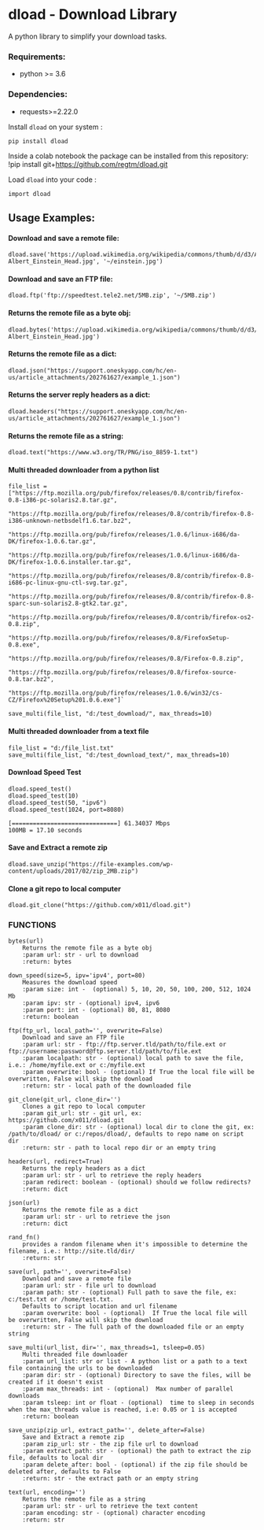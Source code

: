 # dload - Download Library

A python library to simplify your download tasks.


### Requirements:
+ python >= 3.6 

### Dependencies:
+ requests>=2.22.0

Install `dload` on your system : 

```
pip install dload
```

Inside a colab notebook the package can be installed from this repository:
!pip install git+https://github.com/regtm/dload.git

Load `dload` into your code : 

```
import dload
```

## Usage Examples:

#### Download and save a remote file:
```
dload.save('https://upload.wikimedia.org/wikipedia/commons/thumb/d/d3/Albert_Einstein_Head.jpg/800px-Albert_Einstein_Head.jpg', '~/einstein.jpg')  
```

#### Download and save an FTP file:
```
dload.ftp('ftp://speedtest.tele2.net/5MB.zip', '~/5MB.zip') 
```

#### Returns the remote file as a byte obj:
```
dload.bytes('https://upload.wikimedia.org/wikipedia/commons/thumb/d/d3/Albert_Einstein_Head.jpg/800px-Albert_Einstein_Head.jpg')
```

#### Returns the remote file as a dict:
```
dload.json("https://support.oneskyapp.com/hc/en-us/article_attachments/202761627/example_1.json")
```

#### Returns the server reply headers as a dict:
```
dload.headers("https://support.oneskyapp.com/hc/en-us/article_attachments/202761627/example_1.json")
```

#### Returns the remote file as a string:
```
dload.text("https://www.w3.org/TR/PNG/iso_8859-1.txt")
```

#### Multi threaded downloader from a python list
```
file_list = ["https://ftp.mozilla.org/pub/firefox/releases/0.8/contrib/firefox-0.8-i386-pc-solaris2.8.tar.gz",
             "https://ftp.mozilla.org/pub/firefox/releases/0.8/contrib/firefox-0.8-i386-unknown-netbsdelf1.6.tar.bz2",
             "https://ftp.mozilla.org/pub/firefox/releases/1.0.6/linux-i686/da-DK/firefox-1.0.6.tar.gz",
             "https://ftp.mozilla.org/pub/firefox/releases/1.0.6/linux-i686/da-DK/firefox-1.0.6.installer.tar.gz",
             "https://ftp.mozilla.org/pub/firefox/releases/0.8/contrib/firefox-0.8-i686-pc-linux-gnu-ctl-svg.tar.gz",
             "https://ftp.mozilla.org/pub/firefox/releases/0.8/contrib/firefox-0.8-sparc-sun-solaris2.8-gtk2.tar.gz",
             "https://ftp.mozilla.org/pub/firefox/releases/0.8/contrib/firefox-os2-0.8.zip",
             "https://ftp.mozilla.org/pub/firefox/releases/0.8/FirefoxSetup-0.8.exe",
             "https://ftp.mozilla.org/pub/firefox/releases/0.8/Firefox-0.8.zip",
             "https://ftp.mozilla.org/pub/firefox/releases/0.8/firefox-source-0.8.tar.bz2",
             "https://ftp.mozilla.org/pub/firefox/releases/1.0.6/win32/cs-CZ/Firefox%20Setup%201.0.6.exe"]`

save_multi(file_list, "d:/test_dowmload/", max_threads=10)
```


#### Multi threaded downloader from a text file
```
file_list = "d:/file_list.txt"
save_multi(file_list, "d:/test_download_text/", max_threads=10)
```


#### Download Speed Test
```
dload.speed_test()
dload.speed_test(10)
dload.speed_test(50, "ipv6")
dload.speed_test(1024, port=8080)

[==============================] 61.34037 Mbps
100MB = 17.10 seconds
```

#### Save and Extract a remote zip
```
dload.save_unzip("https://file-examples.com/wp-content/uploads/2017/02/zip_2MB.zip")
```

#### Clone a git repo to local computer
```
dload.git_clone("https://github.com/x011/dload.git")
```

### FUNCTIONS

    bytes(url)
        Returns the remote file as a byte obj
        :param url: str - url to download
        :return: bytes
    
    down_speed(size=5, ipv='ipv4', port=80)
        Measures the download speed
        :param size: int -  (optional) 5, 10, 20, 50, 100, 200, 512, 1024 Mb
        :param ipv: str - (optional) ipv4, ipv6
        :param port: int - (optional) 80, 81, 8080
        :return: boolean
    
    ftp(ftp_url, local_path='', overwrite=False)
        Download and save an FTP file
        :param url: str - ftp://ftp.server.tld/path/to/file.ext or ftp://username:password@ftp.server.tld/path/to/file.ext
        :param localpath: str - (optional) local path to save the file, i.e.: /home/myfile.ext or c:/myfile.ext
        :param overwrite: bool - (optional) If True the local file will be overwritten, False will skip the download
        :return: str - local path of the downloaded file
    
    git_clone(git_url, clone_dir='')
        Clones a git repo to local computer
        :param git_url: str - git url, ex: https://github.com/x011/dload.git
        :param clone_dir: str - (optional) local dir to clone the git, ex: /path/to/dload/ or c:/repos/dload/, defaults to repo name on script dir
        :return: str - path to local repo dir or an empty tring
    
    headers(url, redirect=True)
        Returns the reply headers as a dict
        :param url: str - url to retrieve the reply headers
        :param redirect: boolean - (optional) should we follow redirects?
        :return: dict
    
    json(url)
        Returns the remote file as a dict
        :param url: str - url to retrieve the json
        :return: dict
    
    rand_fn()
        provides a random filename when it's impossible to determine the filename, i.e.: http://site.tld/dir/
        :return: str
    
    save(url, path='', overwrite=False)
        Download and save a remote file
        :param url: str - file url to download
        :param path: str - (optional) Full path to save the file, ex: c:/test.txt or /home/test.txt.
        Defaults to script location and url filename
        :param overwrite: bool - (optional)  If True the local file will be overwritten, False will skip the download
        :return: str - The full path of the downloaded file or an empty string
    
    save_multi(url_list, dir='', max_threads=1, tsleep=0.05)
        Multi threaded file downloader
        :param url_list: str or list - A python list or a path to a text file containing the urls to be downloaded
        :param dir: str - (optional) Directory to save the files, will be created if it doesn't exist
        :param max_threads: int - (optional)  Max number of parallel downloads
        :param tsleep: int or float - (optional)  time to sleep in seconds when the max_threads value is reached, i.e: 0.05 or 1 is accepted
        :return: boolean
    
    save_unzip(zip_url, extract_path='', delete_after=False)
        Save and Extract a remote zip
        :param zip_url: str - the zip file url to download
        :param extract_path: str - (optional) the path to extract the zip file, defaults to local dir
        :param delete_after: bool - (optional) if the zip file should be deleted after, defaults to False
        :return: str - the extract path or an empty string
    
    text(url, encoding='')
        Returns the remote file as a string
        :param url: str - url to retrieve the text content
        :param encoding: str - (optional) character encoding
        :return: str
